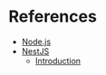 # References

- [Node.js](https://nodejs.org/ko)
- [NestJS](https://nestjs.com)
  - [Introduction](https://docs.nestjs.com)
